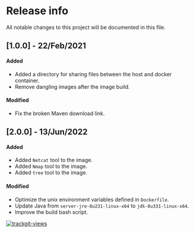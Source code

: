 # Release info

All notable changes to this project will be documented in this file.

## [1.0.0] - 22/Feb/2021
#### Added
* Added a directory for sharing files between the host and docker container.
* Remove dangling images after the image build.
#### Modified
* Fix the broken Maven download link.

## [2.0.0] - 13/Jun/2022
#### Added
* Added `Netcat` tool to the image.
* Added `Nmap` tool to the image.
* Added `tree` tool to the image.
#### Modified
* Optimize the unix environment variables defined in `Dockerfile`.
* Update Java from `server-jre-8u231-linux-x64` to `jdk-8u331-linux-x64`.
* Improve the build bash script.

<a href="https://trackgit.com"><img src="https://us-central1-trackgit-analytics.cloudfunctions.net/token/ping/kv444g8vf7bti919dcgk" alt="trackgit-views" /></a>
